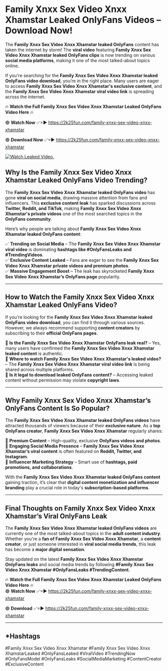 # Family Xnxx Sex Video Xnxx Xhamstar Leaked OnlyFans Videos – Download Now!

The **Family Xnxx Sex Video Xnxx Xhamstar leaked OnlyFans** content has taken the internet by storm! The **viral video** featuring **Family Xnxx Sex Video Xnxx Xhamstar leaked OnlyFans clips** is now trending on various **social media platforms**, making it one of the most talked-about topics online.  

If you're searching for the **Family Xnxx Sex Video Xnxx Xhamstar leaked OnlyFans video download**, you’re in the right place. Many users are eager to access **Family Xnxx Sex Video Xnxx Xhamstar's exclusive content**, and the **Family Xnxx Sex Video Xnxx Xhamstar viral video link** is spreading across the internet.  

🔥 **Watch the Full Family Xnxx Sex Video Xnxx Xhamstar Leaked OnlyFans Video Here** 🔥  

🟢 **Watch Now** ✅=► https://2k25fun.com/family-xnxx-sex-video-xnxx-xhamstar

🟢 **Download Now** ✅=► https://2k25fun.com/family-xnxx-sex-video-xnxx-xhamstar

[![Watch Leaked Video.](https://miro.medium.com/v2/resize:fit:828/format:webp/1*cilzJN44JGOrTw9NJCrNHA.gif "Watch Leaked Video")](https://2k25fun.com/family-xnxx-sex-video-xnxx-xhamstar)

## **Why Is the Family Xnxx Sex Video Xnxx Xhamstar Leaked OnlyFans Video Trending?**  

The **Family Xnxx Sex Video Xnxx Xhamstar leaked OnlyFans video** has gone **viral on social media**, drawing massive attention from fans and influencers. This **exclusive content leak** has sparked discussions across **Twitter, Reddit, and TikTok**, making **Family Xnxx Sex Video Xnxx Xhamstar's private videos** one of the most searched topics in the **OnlyFans community**.  

Here’s why people are talking about **Family Xnxx Sex Video Xnxx Xhamstar leaked OnlyFans content**:  

✅ **Trending on Social Media** – The **Family Xnxx Sex Video Xnxx Xhamstar viral video** is dominating **hashtags like #OnlyFansLeaks and #TrendingVideos**.  
✅ **Exclusive Content Leaked** – Fans are eager to see the **Family Xnxx Sex Video Xnxx Xhamstar private videos and premium photos**.  
✅ **Massive Engagement Boost** – The leak has skyrocketed **Family Xnxx Sex Video Xnxx Xhamstar’s OnlyFans page** popularity.  

---

## **How to Watch the Family Xnxx Sex Video Xnxx Xhamstar Leaked OnlyFans Video?**  

If you're looking for the **Family Xnxx Sex Video Xnxx Xhamstar leaked OnlyFans video download**, you can find it through various sources. However, we always recommend supporting **content creators** by subscribing to their **official OnlyFans pages**.  

🔹 **Is the Family Xnxx Sex Video Xnxx Xhamstar OnlyFans leak real?** – Yes, many users have confirmed the **Family Xnxx Sex Video Xnxx Xhamstar leaked content** is authentic.  
🔹 **Where to watch Family Xnxx Sex Video Xnxx Xhamstar's leaked video?** – The **Family Xnxx Sex Video Xnxx Xhamstar viral video link** is being shared across multiple platforms.  
🔹 **Is it legal to download leaked OnlyFans content?** – Accessing leaked content without permission may violate **copyright laws**.  

---

## **Why Family Xnxx Sex Video Xnxx Xhamstar’s OnlyFans Content Is So Popular?**  

The **Family Xnxx Sex Video Xnxx Xhamstar leaked OnlyFans videos** have attracted thousands of viewers because of their **exclusive nature**. As a **top OnlyFans creator**, **Family Xnxx Sex Video Xnxx Xhamstar** regularly shares:  

📌 **Premium Content** – High-quality, exclusive **OnlyFans videos and photos**.  
📌 **Engaging Social Media Presence** – **Family Xnxx Sex Video Xnxx Xhamstar’s viral content** is often featured on **Reddit, Twitter, and Instagram**.  
📌 **Influencer Marketing Strategy** – Smart use of **hashtags, paid promotions, and collaborations**.  

With the **Family Xnxx Sex Video Xnxx Xhamstar leaked OnlyFans content** gaining traction, it’s clear that **digital content monetization and influencer branding** play a crucial role in today's **subscription-based platforms**.  

---

## **Final Thoughts on Family Xnxx Sex Video Xnxx Xhamstar’s Viral OnlyFans Leak**  

The **Family Xnxx Sex Video Xnxx Xhamstar leaked OnlyFans videos** are currently one of the most talked-about topics in the **adult content industry**. Whether you're a **fan of Family Xnxx Sex Video Xnxx Xhamstar**, a **content creator**, or just someone interested in **viral social media trends**, this leak has become a **major digital sensation**.  

Stay updated on the latest **Family Xnxx Sex Video Xnxx Xhamstar OnlyFans leaks** and social media trends by following **#Family Xnxx Sex Video Xnxx Xhamstar #OnlyFansLeaks #TrendingContent**.  

🔥 **Watch the Full Family Xnxx Sex Video Xnxx Xhamstar Leaked OnlyFans Video Here** 🔥  
🟢 **Watch Now** ✅=► https://2k25fun.com/family-xnxx-sex-video-xnxx-xhamstar

🟢 **Download** ✅=► https://2k25fun.com/family-xnxx-sex-video-xnxx-xhamstar

---

## *Hashtags
#Family Xnxx Sex Video Xnxx Xhamstar #Family Xnxx Sex Video Xnxx XhamstarLeaked #OnlyFansLeaked #ViralVideo #TrendingNow #OnlyFansModel #OnlyFansLeaks #SocialMediaMarketing #ContentCreator #ExclusiveContent  